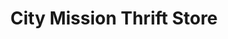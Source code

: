 ---
title: "City Mission Thrift Store"
url: /belle-vernon/city-mission-thrift-store/
shop: charity
---